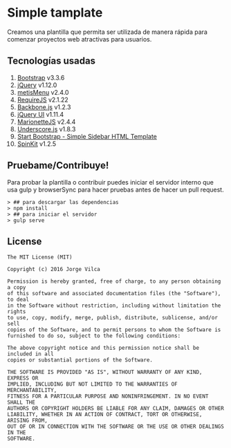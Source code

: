 # Simple tamplate

Creamos una plantilla que permita ser utilizada de manera rápida para comenzar proyectos web atractivas para usuarios.

## Tecnologías usadas

1. [Bootstrap](http://getbootstrap.com/) v3.3.6
2. [jQuery](https://jquery.com/) v1.12.0
3. [metisMenu](https://github.com/onokumus/metisMenu#readme) v2.4.0
4. [RequireJS](http://github.com/jrburke/requirejs) v2.1.22
5. [Backbone.js](http://backbonejs.org) v1.2.3
6. [jQuery UI](http://jqueryui.com/) v1.11.4
7. [MarionetteJS](http://marionettejs.com) v2.4.4
8. [Underscore.js](http://underscorejs.org) v1.8.3
9. [Start Bootstrap - Simple Sidebar HTML Template](http://startbootstrap.com)
10. [SpinKit](https://github.com/tobiasahlin/SpinKit) v1.2.5

## Pruebame/Contribuye!

Para probar la plantilla o contribuir puedes iniciar el servidor interno que usa gulp y browserSync para hacer pruebas antes de hacer un pull request.

```
> ## para descargar las dependencias
> npm install
> ## para iniciar el servidor
> gulp serve

```

## License

```
The MIT License (MIT)

Copyright (c) 2016 Jorge Vilca

Permission is hereby granted, free of charge, to any person obtaining a copy
of this software and associated documentation files (the "Software"), to deal
in the Software without restriction, including without limitation the rights
to use, copy, modify, merge, publish, distribute, sublicense, and/or sell
copies of the Software, and to permit persons to whom the Software is
furnished to do so, subject to the following conditions:

The above copyright notice and this permission notice shall be included in all
copies or substantial portions of the Software.

THE SOFTWARE IS PROVIDED "AS IS", WITHOUT WARRANTY OF ANY KIND, EXPRESS OR
IMPLIED, INCLUDING BUT NOT LIMITED TO THE WARRANTIES OF MERCHANTABILITY,
FITNESS FOR A PARTICULAR PURPOSE AND NONINFRINGEMENT. IN NO EVENT SHALL THE
AUTHORS OR COPYRIGHT HOLDERS BE LIABLE FOR ANY CLAIM, DAMAGES OR OTHER
LIABILITY, WHETHER IN AN ACTION OF CONTRACT, TORT OR OTHERWISE, ARISING FROM,
OUT OF OR IN CONNECTION WITH THE SOFTWARE OR THE USE OR OTHER DEALINGS IN THE
SOFTWARE.

```
